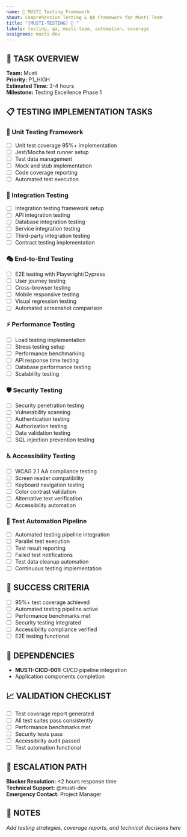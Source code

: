 ```yaml
---
name: 🧪 MUSTI Testing Framework
about: Comprehensive Testing & QA Framework for Musti Team
title: "[MUSTI-TESTING] 🧪 "
labels: testing, qa, musti-team, automation, coverage
assignees: musti-dev
---
```


## 🎯 **TASK OVERVIEW**
**Team:** Musti  
**Priority:** P1_HIGH  
**Estimated Time:** 3-4 hours  
**Milestone:** Testing Excellence Phase 1  

## 📋 **TESTING IMPLEMENTATION TASKS**

### **🔬 Unit Testing Framework**
- [ ] Unit test coverage 95%+ implementation
- [ ] Jest/Mocha test runner setup
- [ ] Test data management
- [ ] Mock and stub implementation
- [ ] Code coverage reporting
- [ ] Automated test execution

### **🔗 Integration Testing**
- [ ] Integration testing framework setup
- [ ] API integration testing
- [ ] Database integration testing
- [ ] Service integration testing
- [ ] Third-party integration testing
- [ ] Contract testing implementation

### **🎭 End-to-End Testing**
- [ ] E2E testing with Playwright/Cypress
- [ ] User journey testing
- [ ] Cross-browser testing
- [ ] Mobile responsive testing
- [ ] Visual regression testing
- [ ] Automated screenshot comparison

### **⚡ Performance Testing**
- [ ] Load testing implementation
- [ ] Stress testing setup
- [ ] Performance benchmarking
- [ ] API response time testing
- [ ] Database performance testing
- [ ] Scalability testing

### **🛡️ Security Testing**
- [ ] Security penetration testing
- [ ] Vulnerability scanning
- [ ] Authentication testing
- [ ] Authorization testing
- [ ] Data validation testing
- [ ] SQL injection prevention testing

### **♿ Accessibility Testing**
- [ ] WCAG 2.1 AA compliance testing
- [ ] Screen reader compatibility
- [ ] Keyboard navigation testing
- [ ] Color contrast validation
- [ ] Alternative text verification
- [ ] Accessibility automation

### **🤖 Test Automation Pipeline**
- [ ] Automated testing pipeline integration
- [ ] Parallel test execution
- [ ] Test result reporting
- [ ] Failed test notifications
- [ ] Test data cleanup automation
- [ ] Continuous testing implementation

## 🎯 **SUCCESS CRITERIA**
- [ ] 95%+ test coverage achieved
- [ ] Automated testing pipeline active
- [ ] Performance benchmarks met
- [ ] Security testing integrated
- [ ] Accessibility compliance verified
- [ ] E2E testing functional

## 🔄 **DEPENDENCIES**
- **MUSTI-CICD-001:** CI/CD pipeline integration
- Application components completion

## 📈 **VALIDATION CHECKLIST**
- [ ] Test coverage report generated
- [ ] All test suites pass consistently
- [ ] Performance benchmarks met
- [ ] Security tests pass
- [ ] Accessibility audit passed
- [ ] Test automation functional

## 🚨 **ESCALATION PATH**
**Blocker Resolution:** <2 hours response time  
**Technical Support:** @musti-dev  
**Emergency Contact:** Project Manager

## 📝 **NOTES**
*Add testing strategies, coverage reports, and technical decisions here*
